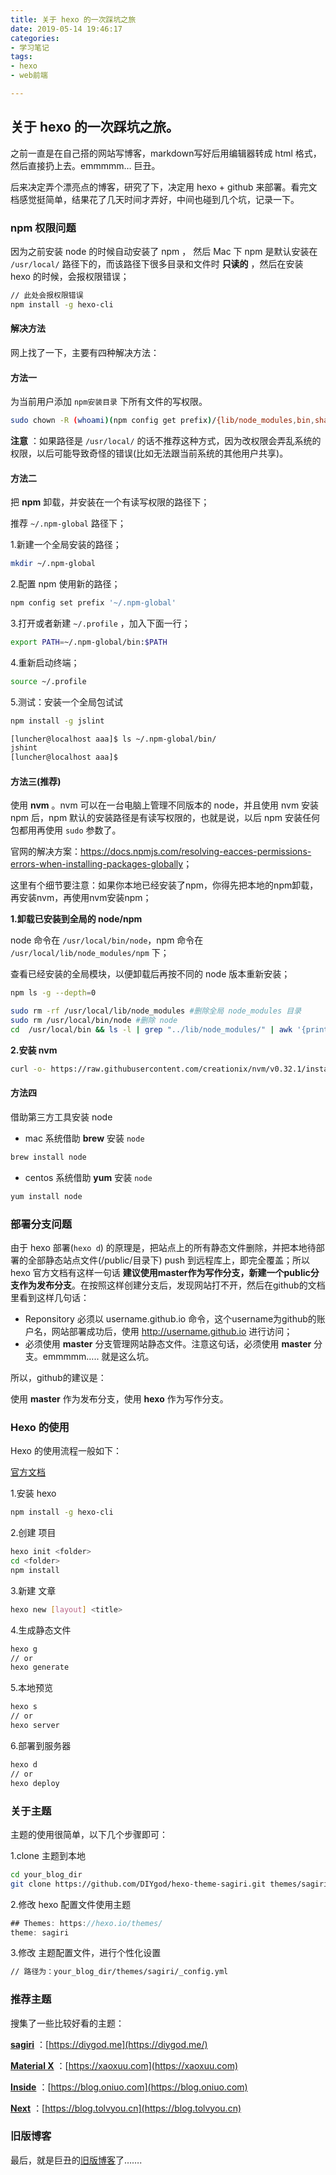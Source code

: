 ```yaml
---
title: 关于 hexo 的一次踩坑之旅
date: 2019-05-14 19:46:17
categories: 
- 学习笔记
tags: 
- hexo
- web前端

---
```


## 关于 hexo 的一次踩坑之旅。

之前一直是在自己搭的网站写博客，markdown写好后用编辑器转成 html 格式，然后直接扔上去。emmmmm… 巨丑。

后来决定弄个漂亮点的博客，研究了下，决定用 hexo + github 来部署。看完文档感觉挺简单，结果花了几天时间才弄好，中间也碰到几个坑，记录一下。

<!--more-->

### npm 权限问题

因为之前安装 node 的时候自动安装了 npm ， 然后 Mac 下 npm 是默认安装在 `/usr/local/` 路径下的，而该路径下很多目录和文件时 **只读的** ，然后在安装 hexo 的时候，会报权限错误；

```bash
// 此处会报权限错误
npm install -g hexo-cli
```

#### 解决方法

网上找了一下，主要有四种解决方法：

#### 方法一

为当前用户添加 `npm安装目录` 下所有文件的写权限。

```bash
sudo chown -R (whoami)(npm config get prefix)/{lib/node_modules,bin,share}
```

**注意** ：如果路径是 `/usr/local/` 的话不推荐这种方式，因为改权限会弄乱系统的权限，以后可能导致奇怪的错误(比如无法跟当前系统的其他用户共享)。

#### 方法二

把 **npm** 卸载，并安装在一个有读写权限的路径下；

推荐 `~/.npm-global` 路径下；

1.新建一个全局安装的路径；

```bash
mkdir ~/.npm-global
```

2.配置 npm 使用新的路径；

```bash
npm config set prefix '~/.npm-global'
```

3.打开或者新建 `~/.profile` ，加入下面一行；

```bash
export PATH=~/.npm-global/bin:$PATH
```

4.重新启动终端；

```bash
source ~/.profile
```

5.测试：安装一个全局包试试

```bash
npm install -g jslint

[luncher@localhost aaa]$ ls ~/.npm-global/bin/
jshint
[luncher@localhost aaa]$ 
```

#### 方法三(推荐)

使用 **nvm** 。nvm 可以在一台电脑上管理不同版本的 node，并且使用 nvm 安装 npm 后，npm 默认的安装路径是有读写权限的，也就是说，以后 npm 安装任何包都用再使用 `sudo` 参数了。

官网的解决方案：[<https://docs.npmjs.com/resolving-eacces-permissions-errors-when-installing-packages-globally>](https://docs.npmjs.com/resolving-eacces-permissions-errors-when-installing-packages-globally)；

这里有个细节要注意：如果你本地已经安装了npm，你得先把本地的npm卸载，再安装nvm，再使用nvm安装npm；

**1.卸载已安装到全局的 node/npm**

node 命令在 `/usr/local/bin/node`，npm 命令在 `/usr/local/lib/node_modules/npm` 下；

查看已经安装的全局模块，以便卸载后再按不同的 node 版本重新安装；

```bash
npm ls -g --depth=0
```

```bash
sudo rm -rf /usr/local/lib/node_modules	#删除全局 node_modules 目录
sudo rm /usr/local/bin/node	#删除 node
cd  /usr/local/bin && ls -l | grep "../lib/node_modules/" | awk '{print $9}'| xargs rm #删除全局 node 模块注册的软链
```

**2.安装 nvm**

```bash
curl -o- https://raw.githubusercontent.com/creationix/nvm/v0.32.1/install.sh | bash
```

#### 方法四

借助第三方工具安装 node

- mac 系统借助 **brew** 安装 `node`

```bash
brew install node
```

- centos 系统借助 **yum** 安装 `node`

```bash
yum install node
```

### 部署分支问题

由于 hexo 部署(`hexo d`) 的原理是，把站点上的所有静态文件删除，并把本地待部署的全部静态站点文件(/public/目录下) push 到远程库上，即完全覆盖；所以 hexo 官方文档有这样一句话 **建议使用master作为写作分支，新建一个public分支作为发布分支**。在按照这样创建分支后，发现网站打不开，然后在github的文档里看到这样几句话：

- Reponsitory 必须以 username.github.io 命令，这个username为github的账户名，网站部署成功后，使用 http://username.github.io 进行访问；
- 必须使用 **master** 分支管理网站静态文件。注意这句话，必须使用 **master** 分支。emmmmm….. 就是这么坑。

所以，github的建议是：

使用 **master** 作为发布分支，使用 **hexo** 作为写作分支。

### Hexo 的使用

Hexo 的使用流程一般如下：

[官方文档](https://hexo.io/zh-cn/docs/index.html)

1.安装 hexo

```bash
npm install -g hexo-cli
```

2.创建 项目

```bash
hexo init <folder>
cd <folder>
npm install
```

3.新建 文章

```bash
hexo new [layout] <title>
```

4.生成静态文件

```bash
hexo g
// or
hexo generate
```

5.本地预览

```bash
hexo s
// or 
hexo server
```

6.部署到服务器

```bash
hexo d
// or 
hexo deploy
```

### 关于主题

主题的使用很简单，以下几个步骤即可：

1.clone 主题到本地

```bash
cd your_blog_dir
git clone https://github.com/DIYgod/hexo-theme-sagiri.git themes/sagiri
```

2.修改 hexo 配置文件使用主题

```js
## Themes: https://hexo.io/themes/
theme: sagiri
```

3.修改 主题配置文件，进行个性化设置

```bash
// 路径为：your_blog_dir/themes/sagiri/_config.yml
```

### 推荐主题

搜集了一些比较好看的主题：

[**sagiri**](https://github.com/DIYgod/hexo-theme-sagiri) ：[https://diygod.me](https://diygod.me/)

[**Material X**](https://xaoxuu.com/wiki/material-x/) ：[https://xaoxuu.com](https://xaoxuu.com)

**[Inside](https://github.com/elmorec/hexo-theme-inside)** ：[https://blog.oniuo.com](https://blog.oniuo.com)

**[Next](http://theme-next.iissnan.com/)** ：[https://blog.tolvyou.cn](https://blog.tolvyou.cn)

### 旧版博客

最后，就是巨丑的[旧版博客](http://www.jianwill.cn)了…….